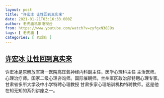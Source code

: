 ```yaml
---
layout: post
title: "许宏冰 让性回到真实来"
date: 2021-01-21T03:16:33.000Z
author: 老虎庙私家电视台
from: https://www.youtube.com/watch?v=zyfgxN38J9s
tags: [ 老虎庙 ]
categories: [ 老虎庙 ]
---
```

<!--1611198993000-->
[许宏冰 让性回到真实来](https://www.youtube.com/watch?v=zyfgxN38J9s)
------

<div>
许宏冰是原解放军第一医院高压氧神经内科副主任。医学心理科主任 主治医师。心理治疗师。国家二级心理咨询师。国际催眠师。兰州军区政治部特聘心理专家。甘肃省多所大学及中小学特聘心理教授 甘肃多家心理培训机构特聘教师。这是他在知无知的系列讲座之一。
</div>
